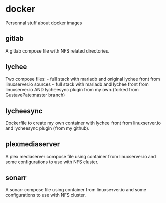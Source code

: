 # docker
Personnal stuff about docker images

## gitlab
A gitlab compose file with NFS related directories.

## lychee
Two compose files:
    - full stack with mariadb and original lychee front from linuxserver.io sources
    - full stack with mariadb and lychee front from linuxserver.io AND lycheesync plugin from my own (forked from GustavePate:master branch)

## lycheesync
Dockerfile to create my own container with lychee front from linuxserver.io and lycheesync plugin (from my github).

## plexmediaserver
A plex mediaserver compose file using container from linuxserver.io and some configurations to use with NFS cluster.

## sonarr
A sonarr compose file using container from linuxserver.io and some configurations to use with NFS cluster.